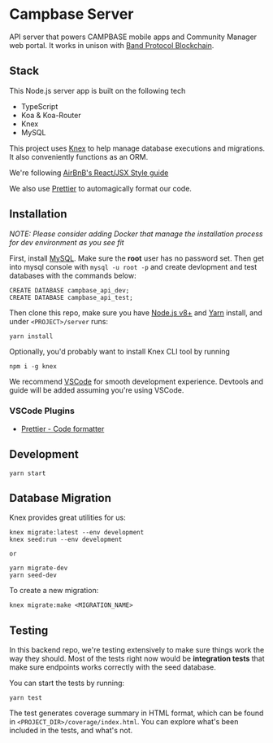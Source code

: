 # Campbase Server

API server that powers CAMPBASE mobile apps and Community Manager web portal. It works in unison with [Band Protocol Blockchain](https://github.com/bandprotocol/bandprotocol).

## Stack

This Node.js server app is built on the following tech

- TypeScript
- Koa & Koa-Router
- Knex
- MySQL

This project uses [Knex](https://knexjs.org/) to help manage database executions and migrations. It also conveniently functions as an ORM.

We're following [AirBnB's React/JSX Style guide](https://github.com/airbnb/javascript/tree/master/react#basic-rules)

We also use [Prettier](https://github.com/prettier/prettier) to automagically format our code.

## Installation

_NOTE: Please consider adding Docker that manage the installation process for dev environment as you see fit_

First, install [MySQL](https://www.mysql.com/downloads/). Make sure the **root** user has no password set. Then get into mysql console with `mysql -u root -p` and create devlopment and test databases with the commands below:

```
CREATE DATABASE campbase_api_dev;
CREATE DATABASE campbase_api_test;
```

Then clone this repo, make sure you have [Node.js v8+](https://nodejs.org/en/download/) and [Yarn](https://yarnpkg.com/lang/en/docs/install/) install, and under `<PROJECT>/server` runs:

```
yarn install
```

Optionally, you'd probably want to install Knex CLI tool by running

```
npm i -g knex
```

We recommend [VSCode](https://code.visualstudio.com/) for smooth development experience. Devtools and guide will be added assuming you're using VSCode.

### VSCode Plugins

- [Prettier - Code formatter](https://marketplace.visualstudio.com/items?itemName=esbenp.prettier-vscode)

## Development

```
yarn start
```

## Database Migration

Knex provides great utilities for us:

```
knex migrate:latest --env development
knex seed:run --env development

or

yarn migrate-dev
yarn seed-dev
```

To create a new migration:

```
knex migrate:make <MIGRATION_NAME>
```

## Testing

In this backend repo, we're testing extensively to make sure things work the way they should. Most of the tests right now would be **integration tests** that make sure endpoints works correctly with the seed database.

You can start the tests by running:

```
yarn test
```

The test generates coverage summary in HTML format, which can be found in `<PROJECT_DIR>/coverage/index.html`. You can explore what's been included in the tests, and what's not.

